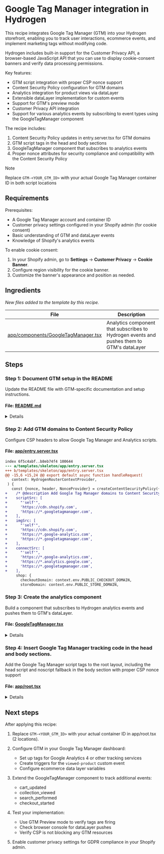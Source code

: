# Google Tag Manager integration in Hydrogen

This recipe integrates Google Tag Manager (GTM) into your Hydrogen storefront, enabling you to track user interactions, ecommerce events, and implement marketing tags without modifying code.

Hydrogen includes built-in support for the Customer Privacy API, a browser-based JavaScript API that you can use to display cookie-consent banners and verify data processing permissions.

Key features:
- GTM script integration with proper CSP nonce support
- Content Security Policy configuration for GTM domains
- Analytics integration for product views via dataLayer
- Extensible dataLayer implementation for custom events
- Support for GTM's preview mode
- Customer Privacy API integration
- Support for various analytics events by subscribing to event types using the GoogleTagManager component

The recipe includes:
1. Content Security Policy updates in entry.server.tsx for GTM domains
2. GTM script tags in the head and body sections
3. GoogleTagManager component that subscribes to analytics events
4. Proper nonce attributes for security compliance and compatibility with the Content Security Policy

> [!NOTE]
> Replace `GTM-<YOUR_GTM_ID>` with your actual Google Tag Manager container ID in both script locations

## Requirements

Prerequisites:
- A Google Tag Manager account and container ID
- Customer privacy settings configured in your Shopify admin (for cookie consent)
- Basic understanding of GTM and dataLayer events
- Knowledge of Shopify's analytics events

To enable cookie consent:
1. In your Shopify admin, go to **Settings** → **Customer Privacy** → **Cookie Banner**.
2. Configure region visibility for the cookie banner.
3. Customize the banner's appearance and position as needed.

## Ingredients

_New files added to the template by this recipe._

| File | Description |
| --- | --- |
| [app/components/GoogleTagManager.tsx](https://github.com/Shopify/hydrogen/blob/0511444a026f5b80c3927fbc2e31b1ab827cfeae/cookbook/recipes/gtm/ingredients/templates/skeleton/app/components/GoogleTagManager.tsx) | Analytics component that subscribes to Hydrogen events and pushes them to GTM's dataLayer |

## Steps

### Step 1: Document GTM setup in the README

Update the README file with GTM-specific documentation and setup instructions.

#### File: [README.md](https://github.com/Shopify/hydrogen/blob/0511444a026f5b80c3927fbc2e31b1ab827cfeae/templates/skeleton/README.md)

<details>

~~~diff
index c584e537..a31bfebf 100644
--- a/templates/skeleton/README.md
+++ b/templates/skeleton/README.md
@@ -1,6 +1,6 @@
-# Hydrogen template: Skeleton
+# Hydrogen template: Google Tag Manager (GTM)
 
-Hydrogen is Shopify’s stack for headless commerce. Hydrogen is designed to dovetail with [Remix](https://remix.run/), Shopify’s full stack web framework. This template contains a **minimal setup** of components, queries and tooling to get started with Hydrogen.
+This Hydrogen template demonstrates how to implement Google Tag Manager with analytics integration. Hydrogen supports both Shopify analytics and third-party services with built-in support for the [Customer Privacy API](https://shopify.dev/docs/api/customer-privacy).
 
 [Check out Hydrogen docs](https://shopify.dev/custom-storefronts/hydrogen)
 [Get familiar with Remix](https://remix.run/docs/en/v1)
@@ -16,18 +16,67 @@ Hydrogen is Shopify’s stack for headless commerce. Hydrogen is designed to dov
 - Prettier
 - GraphQL generator
 - TypeScript and JavaScript flavors
-- Minimal setup of components and routes
+- **Google Tag Manager integration**
+- **Analytics.Provider setup**
+- **Customer Privacy API support**
 
 ## Getting started
 
 **Requirements:**
 
 - Node.js version 18.0.0 or higher
+- Google Tag Manager account with container ID
 
 ```bash
 npm create @shopify/hydrogen@latest
 ```
 
+## Google Tag Manager Setup
+
+### 1. Enable Customer Privacy / Cookie Consent Banner
+
+In the Shopify admin, navigate to Settings → Customer Privacy → Cookie Banner:
+
+- Configure region visibility for the banner
+- Customize banner appearance and position (optional)
+- Set up cookie preferences
+
+### 2. Configuration Requirements
+
+- [Configure customer privacy settings](https://help.shopify.com/en/manual/privacy-and-security/privacy/customer-privacy-settings/privacy-settings) - Manage privacy settings to comply with data protection laws
+- [Add a cookie banner](https://help.shopify.com/en/manual/privacy-and-security/privacy/customer-privacy-settings/privacy-settings#add-a-cookie-banner) - Display consent notifications for data collection
+
+### 3. Update GTM Container ID
+
+Replace `GTM-<YOUR_GTM_ID>` with your actual Google Tag Manager container ID in:
+- `app/root.tsx` - Script tags in head and body sections
+
+### 4. Content Security Policy
+
+The template includes pre-configured CSP headers for GTM domains:
+- `*.googletagmanager.com`
+- `*.google-analytics.com`
+- `*.analytics.google.com`
+
+## Key Files
+
+| File | Description |
+|------|-------------|
+| `app/components/GoogleTagManager.tsx` | Subscribes to analytics events and pushes to GTM dataLayer |
+| `app/root.tsx` | Contains GTM script tags and Analytics.Provider setup |
+| `app/entry.server.tsx` | Configured CSP headers for GTM domains |
+
+## Analytics Events
+
+The GTM component listens to Hydrogen analytics events and pushes them to the dataLayer:
+
+```tsx
+// Example: Product viewed event
+subscribe('product_viewed', () => {
+  window.dataLayer.push({event: 'viewed-product'});
+});
+```
+
 ## Building for production
 
 ```bash
@@ -42,4 +91,4 @@ npm run dev
 
 ## Setup for using Customer Account API (`/account` section)
 
-Follow step 1 and 2 of <https://shopify.dev/docs/custom-storefronts/building-with-the-customer-account-api/hydrogen#step-1-set-up-a-public-domain-for-local-development>
+Follow step 1 and 2 of <https://shopify.dev/docs/custom-storefronts/building-with-the-customer-account-api/hydrogen#step-1-set-up-a-public-domain-for-local-development>
\ No newline at end of file
~~~

</details>

### Step 2: Add GTM domains to Content Security Policy

Configure CSP headers to allow Google Tag Manager and Analytics scripts.

#### File: [app/entry.server.tsx](https://github.com/Shopify/hydrogen/blob/0511444a026f5b80c3927fbc2e31b1ab827cfeae/templates/skeleton/app/entry.server.tsx)

~~~diff
index 6f5c4abf..b8eb74f4 100644
--- a/templates/skeleton/app/entry.server.tsx
+++ b/templates/skeleton/app/entry.server.tsx
@@ -15,6 +15,24 @@ export default async function handleRequest(
   context: HydrogenRouterContextProvider,
 ) {
   const {nonce, header, NonceProvider} = createContentSecurityPolicy({
+    /* @description Add Google Tag Manager domains to Content Security Policy */
+    scriptSrc: [
+      "'self'",
+      'https://cdn.shopify.com',
+      'https://*.googletagmanager.com',
+    ],
+    imgSrc: [
+      "'self'",
+      'https://cdn.shopify.com',
+      'https://*.google-analytics.com',
+      'https://*.googletagmanager.com',
+    ],
+    connectSrc: [
+      "'self'",
+      'https://*.google-analytics.com',
+      'https://*.analytics.google.com',
+      'https://*.googletagmanager.com',
+    ],
     shop: {
       checkoutDomain: context.env.PUBLIC_CHECKOUT_DOMAIN,
       storeDomain: context.env.PUBLIC_STORE_DOMAIN,
~~~

### Step 3: Create the analytics component

Build a component that subscribes to Hydrogen analytics events and pushes them to GTM's dataLayer.

#### File: [GoogleTagManager.tsx](https://github.com/Shopify/hydrogen/blob/0511444a026f5b80c3927fbc2e31b1ab827cfeae/cookbook/recipes/gtm/ingredients/templates/skeleton/app/components/GoogleTagManager.tsx)

<details>

~~~tsx
import {useAnalytics} from '@shopify/hydrogen';
import {useEffect} from 'react';

declare global {
  interface Window {
    dataLayer: any[];
  }
}

export function GoogleTagManager() {
  const {subscribe, register} = useAnalytics();
  const {ready} = register('Google Tag Manager');

  useEffect(() => {
    subscribe('product_viewed', () => {
      // Triggering a custom event in GTM when a product is viewed
      window.dataLayer.push({'event': 'viewed-product'});
    });

    ready();
  }, [ready, subscribe]);

  return null;
}
~~~

</details>

### Step 4: Insert Google Tag Manager tracking code in the head and body sections.

Add the Google Tag Manager script tags to the root layout, including the head script and noscript fallback in the body section with proper CSP nonce support

#### File: [app/root.tsx](https://github.com/Shopify/hydrogen/blob/0511444a026f5b80c3927fbc2e31b1ab827cfeae/templates/skeleton/app/root.tsx)

<details>

~~~diff
index df87425c..aa25c6d7 100644
--- a/templates/skeleton/app/root.tsx
+++ b/templates/skeleton/app/root.tsx
@@ -1,4 +1,4 @@
-import {Analytics, getShopAnalytics, useNonce} from '@shopify/hydrogen';
+import {Analytics, getShopAnalytics, useNonce, Script} from '@shopify/hydrogen';
 import {
   Outlet,
   useRouteError,
@@ -16,6 +16,7 @@ import {FOOTER_QUERY, HEADER_QUERY} from '~/lib/fragments';
 import resetStyles from '~/styles/reset.css?url';
 import appStyles from '~/styles/app.css?url';
 import {PageLayout} from './components/PageLayout';
+import {GoogleTagManager} from '~/components/GoogleTagManager';
 
 export type RootLoader = typeof loader;
 
@@ -153,8 +154,32 @@ export function Layout({children}: {children?: React.ReactNode}) {
         <link rel="stylesheet" href={appStyles}></link>
         <Meta />
         <Links />
+        {/* @description Add Google Tag Manager script to head */}
+        <Script
+          nonce={nonce}
+          dangerouslySetInnerHTML={{
+            __html: `(function(w,d,s,l,i){w[l]=w[l]||[];w[l].push({'gtm.start':
+            new Date().getTime(),event:'gtm.js'});var f=d.getElementsByTagName(s)[0],
+            j=d.createElement(s),dl=l!='dataLayer'?'&l='+l:'';j.async=true;j.src=
+            'https://www.googletagmanager.com/gtm.js?id='+i+dl;f.parentNode.insertBefore(j,f);
+            })(window,document,'script','dataLayer','GTM-<YOUR_GTM_ID>');`,
+          }}
+        ></Script>
       </head>
       <body>
+        {/* @description Add Google Tag Manager noscript iframe for users without JavaScript */}
+        <noscript>
+          <iframe
+            title="Google Tag Manager"
+            src="https://www.googletagmanager.com/ns.html?id=GTM-<YOUR_GTM_ID>"
+            height="0"
+            width="0"
+            style={{
+              display: 'none',
+              visibility: 'hidden',
+            }}
+          ></iframe>
+        </noscript>
         {children}
         <ScrollRestoration nonce={nonce} />
         <Scripts nonce={nonce} />
@@ -179,6 +204,8 @@ export default function App() {
       <PageLayout {...data}>
         <Outlet />
       </PageLayout>
+      {/* @description Initialize Google Tag Manager analytics integration */}
+      <GoogleTagManager />
     </Analytics.Provider>
   );
 }
~~~

</details>

## Next steps

After applying this recipe:

1. Replace `GTM-<YOUR_GTM_ID>` with your actual container ID in app/root.tsx (2 locations).

2. Configure GTM in your Google Tag Manager dashboard:
   - Set up tags for Google Analytics 4 or other tracking services
   - Create triggers for the `viewed-product` custom event
   - Configure ecommerce data layer variables

3. Extend the GoogleTagManager component to track additional events:
   - cart_updated
   - collection_viewed
   - search_performed
   - checkout_started

4. Test your implementation:
   - Use GTM Preview mode to verify tags are firing
   - Check browser console for dataLayer pushes
   - Verify CSP is not blocking any GTM resources

5. Enable customer privacy settings for GDPR compliance in your Shopify admin.